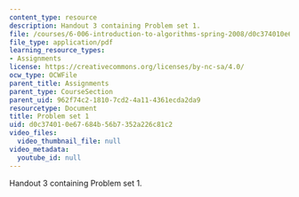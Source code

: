 ```yaml
---
content_type: resource
description: Handout 3 containing Problem set 1.
file: /courses/6-006-introduction-to-algorithms-spring-2008/d0c374010e67684b56b7352a226c81c2_ps1.pdf
file_type: application/pdf
learning_resource_types:
- Assignments
license: https://creativecommons.org/licenses/by-nc-sa/4.0/
ocw_type: OCWFile
parent_title: Assignments
parent_type: CourseSection
parent_uid: 962f74c2-1810-7cd2-4a11-4361ecda2da9
resourcetype: Document
title: Problem set 1
uid: d0c37401-0e67-684b-56b7-352a226c81c2
video_files:
  video_thumbnail_file: null
video_metadata:
  youtube_id: null
---
```

Handout 3 containing Problem set 1.